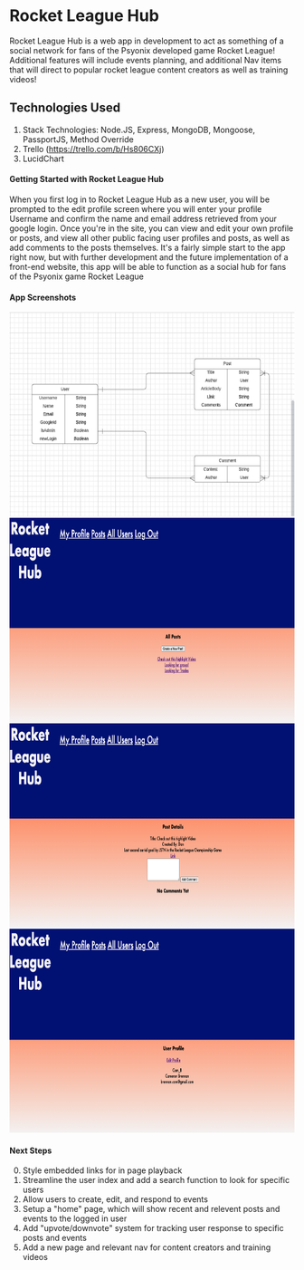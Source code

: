 # Rocket League Hub

Rocket League Hub is a web app in development to act as something of a social network for fans of the Psyonix developed game Rocket League! Additional features will include events planning, and additional Nav items that will direct to popular rocket league content creators as well as training videos!

## Technologies Used 

1. Stack Technologies: Node.JS, Express, MongoDB, Mongoose, PassportJS, Method Override
2. Trello (https://trello.com/b/Hs806CXj)
3. LucidChart


#### Getting Started with Rocket League Hub

When you first log in to Rocket League Hub as a new user, you will be prompted to the edit profile screen where you will enter your profile Username and confirm the name and email address retrieved from your google login. Once you're in the site, you can view and edit your own profile or posts, and view all other public facing user profiles and posts, as well as add comments to the posts themselves. It's a fairly simple start to the app right now, but with further development and the future implementation of a front-end website, this app will be able to function as a social hub for fans of the Psyonix game Rocket League

#### App Screenshots

<img src = "/readme-images/ERD.png" alt = "ERD" width = "640" height = "360">
<img src = "/readme-images/RLH-post-index.png" alt = "Posts Index" width = "640" height = "360">
<img src = "/readme-images/RLH-post-show.png" alt = "Post show" width = "640" height = "360">
<img src = "/readme-images/RLH-profile-view.png" alt = "User show" width = "640" height = "360">

#### Next Steps

0. Style embedded links for in page playback
1. Streamline the user index and add a search function to look for specific users
2. Allow users to create, edit, and respond to events
3. Setup a "home" page, which will show recent and relevent posts and events to the logged in user 
4. Add "upvote/downvote" system for tracking user response to specific posts and events
5. Add a new page and relevant nav for content creators and training videos
